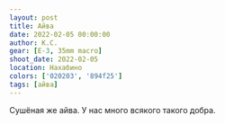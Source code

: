 ```yaml
---
layout: post
title: Айва
date: 2022-02-05 00:00:00
author: К.С.
gear: [E-3, 35mm macro]
shoot_date: 2022-02-05
location: Нахабино
colors: ['020203', '894f25']
tags: [айва]
---
```

Сушёная же айва. У нас много всякого такого добра.
